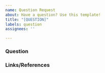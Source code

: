 ```yaml
---
name: Question Request
about: Have a question? Use this template!
title: "[QUESTION]"
labels: question
assignees: ''

---
```


### Question
<!-- Ask your question here. -->


### Links/References
<!-- If needed, provide links or references here. -->

